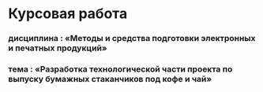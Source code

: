 # Курсовая работа
### дисциплина : «Методы и средства подготовки электронных и печатных продукций» 
### тема : «Разработка технологической части проекта по выпуску бумажных стаканчиков под кофе и чай»

